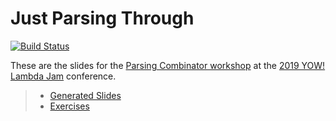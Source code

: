 Just Parsing Through
====================

[![Build Status](https://travis-ci.org/ivan-m/LambdaJam-Parsing.svg)](https://travis-ci.org/ivan-m/LambdaJam-Parsing)

These are the slides for the [Parsing Combinator
workshop](https://lambdajam.yowconference.com.au/proposal/?id=9695) at
the [2019 YOW! Lambda Jam](https://confengine.com/yow-lambda-jam-2019)
conference.

> * [Generated Slides](http://ivan-m.github.io/LambdaJam-Parsing)
> * [Exercises](https://github.com/ivan-m/LambdaJam-Parsing-exercises)
